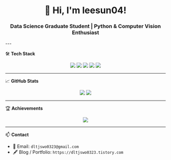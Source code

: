 <h1 align="center">👋 Hi, I'm leesun04!</h1>
<h3 align="center">Data Science Graduate Student | Python & Computer Vision Enthusiast</h3>
---

🛠️ **Tech Stack**

<p align="center">
  <img src="https://img.shields.io/badge/Python-3776AB?style=for-the-badge&logo=python&logoColor=white"/>
  <img src="https://img.shields.io/badge/C Sharp-239120?style=for-the-badge&logo=c-sharp&logoColor=white"/>
  <img src="https://img.shields.io/badge/Unity-000000?style=for-the-badge&logo=unity&logoColor=white"/>
  <img src="https://img.shields.io/badge/FastAPI-009688?style=for-the-badge&logo=fastapi&logoColor=white"/>
  <img src="https://img.shields.io/badge/OpenCV-5C3EE8?style=for-the-badge&logo=opencv&logoColor=white"/>
</p>

---

📈 **GitHub Stats**

<p align="center">
<img src="https://github-readme-stats.vercel.app/api?username=leesun04&show_icons=true&theme=light&count_private=true" />
<img src="https://github-readme-stats.vercel.app/api/top-langs/?username=leesun04&layout=compact&theme=light" />
</p>

---

🏆 **Achievements**

<p align="center">
  <img src="https://github-profile-trophy.vercel.app/?username=leesun04&theme=darkhub&margin-w=15&no-frame=true" />
</p>

---

📫 **Contact**

- 📧 Email: `dltjswo0323@gmail.com` 
- 🖋️ Blog / Portfolio: `https://dltjswo0323.tistory.com` 
